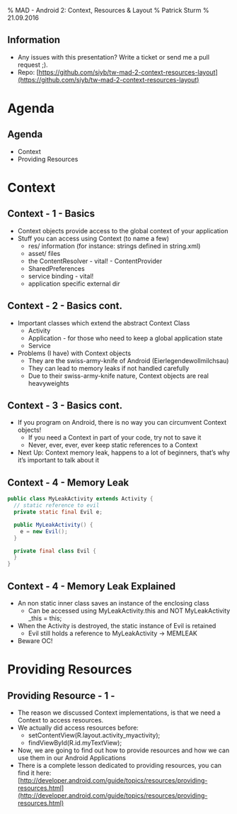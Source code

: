 % MAD - Android 2: Context, Resources & Layout
% Patrick Sturm
% 21.09.2016

## Information

* Any issues with this presentation? Write a ticket or send me a pull request ;).
* Repo: [https://github.com/siyb/tw-mad-2-context-resources-layout](https://github.com/siyb/tw-mad-2-context-resources-layout)

# Agenda

## Agenda

* Context
* Providing Resources

# Context

## Context - 1 - Basics

* Context objects provide access to the global context of your application
* Stuff you can access using Context (to name a few)
    * res/ information (for instance: strings defined in string.xml)
    * asset/ files
    * the ContentResolver - vital! - ContentProvider
    * SharedPreferences
    * service binding - vital!
    * application specific external dir
    
## Context - 2 - Basics cont.

* Important classes which extend the abstract Context Class
    * Activity
    * Application - for those who need to keep a global application state
    * Service
* Problems (I have) with Context objects
    * They are the swiss-army-knife of Android (Eierlegendewollmilchsau)
    * They can lead to memory leaks if not handled carefully
    * Due to their swiss-army-knife nature, Context objects are real heavyweights
    
## Context - 3 - Basics cont.

* If you program on Android, there is no way you can circumvent Context objects!
    * If you need a Context in part of your code, try not to save it
    * Never, ever, ever, ever keep static references to a Context
* Next Up: Context memory leak, happens to a lot of beginners, that’s why it’s important to talk about it

## Context - 4 -  Memory Leak

```java
public class MyLeakActivity extends Activity { 
  // static reference to evil 
  private static final Evil e; 

  public MyLeakActivity() { 
    e = new Evil(); 
  } 

  private final class Evil { 
  } 
}
```

## Context - 4 - Memory Leak Explained

* An non static inner class saves an instance of the enclosing class
    * Can be accessed using MyLeakActivity.this and NOT MyLeakActivity _this = this;
* When the Activity is destroyed, the static instance of Evil is retained
    * Evil still holds a reference to MyLeakActivity -> MEMLEAK
* Beware OC!

# Providing Resources

## Providing Resource - 1 - 

* The reason we discussed Context implementations, is that we need a Context to access resources.
* We actually did access resources before:
    * setContentView(R.layout.activity_myactivity);
    * findViewById(R.id.myTextView);
* Now, we are going to find out how to provide resources and how we can use them in our Android Applications
* There is a complete lesson dedicated to providing resources, you can find it here: [http://developer.android.com/guide/topics/resources/providing-resources.html](http://developer.android.com/guide/topics/resources/providing-resources.html)
